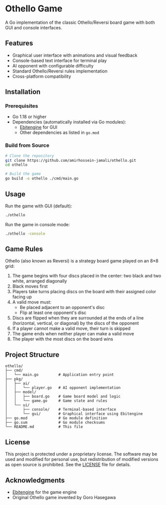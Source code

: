# Othello Game

A Go implementation of the classic Othello/Reversi board game with both GUI and console interfaces.

## Features

- Graphical user interface with animations and visual feedback
- Console-based text interface for terminal play
- AI opponent with configurable difficulty
- Standard Othello/Reversi rules implementation
- Cross-platform compatibility

## Installation

### Prerequisites

- Go 1.18 or higher
- Dependencies (automatically installed via Go modules):
  - [Ebitengine](https://github.com/hajimehoshi/ebiten) for GUI
  - Other dependencies as listed in `go.mod`

### Build from Source

```bash
# Clone the repository
git clone https://github.com/amirhossein-jamali/othello.git
cd othello

# Build the game
go build -o othello ./cmd/main.go
```

## Usage

Run the game with GUI (default):

```bash
./othello
```

Run the game in console mode:

```bash
./othello -console
```

## Game Rules

Othello (also known as Reversi) is a strategy board game played on an 8×8 grid:

1. The game begins with four discs placed in the center: two black and two white, arranged diagonally
2. Black moves first
3. Players take turns placing discs on the board with their assigned color facing up
4. A valid move must:
   - Be placed adjacent to an opponent's disc
   - Flip at least one opponent's disc
5. Discs are flipped when they are surrounded at the ends of a line (horizontal, vertical, or diagonal) by the discs of the opponent
6. If a player cannot make a valid move, their turn is skipped
7. The game ends when neither player can make a valid move
8. The player with the most discs on the board wins

## Project Structure

```
othello/
├── cmd/
│   └── main.go         # Application entry point
├── pkg/
│   ├── ai/
│   │   └── player.go   # AI opponent implementation
│   ├── model/
│   │   ├── board.go    # Game board model and logic
│   │   └── game.go     # Game state and rules
│   └── ui/
│       ├── console/    # Terminal-based interface
│       └── gui/        # Graphical interface using Ebitengine
├── go.mod              # Go module definition
├── go.sum              # Go module checksums
└── README.md           # This file
```

## License

This project is protected under a proprietary license. The software may be used and modified for personal use, but redistribution of modified versions as open source is prohibited. See the [LICENSE](LICENSE) file for details.

## Acknowledgments

- [Ebitengine](https://github.com/hajimehoshi/ebiten) for the game engine
- Original Othello game invented by Goro Hasegawa 